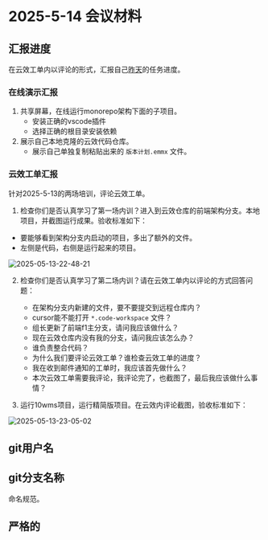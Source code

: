 # 2025-5-14 会议材料

## 汇报进度

在云效工单内以评论的形式，汇报自己[昨天](../2025-5-13/index.md)的任务进度。

### 在线演示汇报

1. 共享屏幕，在线运行monorepo架构下面的子项目。
   - 安装正确的vscode插件
   - 选择正确的根目录安装依赖
2. 展示自己本地克隆的云效代码仓库。
   - 展示自己单独复制粘贴出来的 `版本计划.emmx` 文件。

### 云效工单汇报

针对2025-5-13的两场培训，评论云效工单。

1. 检查你们是否认真学习了第一场内训？进入到云效仓库的前端架构分支。本地项目，并截图运行成果。验收标准如下：

- 要能够看到架构分支内启动的项目，多出了额外的文件。
- 左侧是代码，右侧是运行起来的项目。

![2025-05-13-22-48-21](https://s2.loli.net/2025/05/13/bT3FulxMcrzC1Uy.png)

2. 检查你们是否认真学习了第二场内训？请在云效工单内以评论的方式回答问题：

   - 在架构分支内新建的文件，要不要提交到远程仓库内？
   - cursor能不能打开 `*.code-workspace` 文件？
   - 组长更新了前端f1主分支，请问我应该做什么？
   - 现在云效仓库内没有我的分支，请问我应该怎么办？
   - 谁负责整合代码？
   - 为什么我们要评论云效工单？谁检查云效工单的进度？
   - 我在收到邮件通知的工单时，我应该首先做什么？
   - 本次云效工单需要我评论，我评论完了，也截图了，最后我应该做什么事情？

3. 运行10wms项目，运行精简版项目。在云效内评论截图，验收标准如下：

![2025-05-13-23-05-02](https://s2.loli.net/2025/05/13/xgnSkHm9swArD2C.png)

## git用户名

## git分支名称

命名规范。

## 严格的
